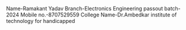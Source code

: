 Name-Ramakant Yadav
Branch-Electronics Engineering
passout batch-2024
Mobile no.-8707529559
College Name-Dr.Ambedkar institute of technology for handicapped

